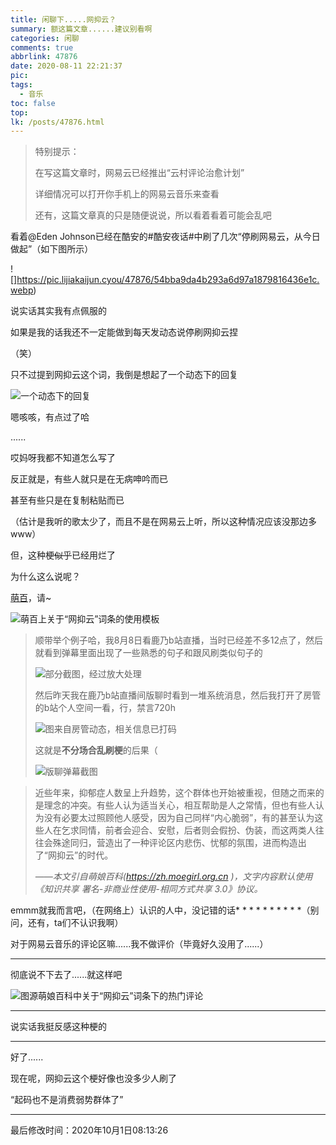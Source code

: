 ```yaml
---
title: 闲聊下.....网抑云？
summary: 额这篇文章......建议别看啊
categories: 闲聊
comments: true
abbrlink: 47876
date: 2020-08-11 22:21:37
pic:
tags:
  - 音乐
toc: false
top:
lk: /posts/47876.html
---
```


> 特别提示：
>
> 在写这篇文章时，网易云已经推出“云村评论治愈计划”
>
> 详细情况可以打开你手机上的网易云音乐来查看
>
> 还有，这篇文章真的只是随便说说，所以看着看着可能会乱吧

看着@Eden Johnson已经在酷安的#酷安夜话#中刷了几次“停刷网易云，从今日做起”（如下图所示）

![]https://pic.lijiakaijun.cyou/47876/54bba9da4b293a6d97a1879816436e1c.webp)

说实话其实我有点佩服的

如果是我的话我还不一定能做到每天发动态说停刷网抑云捏

（笑）

只不过提到网抑云这个词，我倒是想起了一个动态下的回复

![一个动态下的回复](https://pic.lijiakaijun.cyou/47876/9f6a083048682ae0124d4eb83ed6c4bf.webp)

嗯咳咳，有点过了哈

......

哎妈呀我都不知道怎么写了

反正就是，有些人就只是在无病呻吟而已

甚至有些只是在复制粘贴而已

（估计是我听的歌太少了，而且不是在网易云上听，所以这种情况应该没那边多www）

但，这种梗~~似乎~~已经用烂了

为什么这么说呢？

[萌百](https://zh.moegirl.org.cn/网抑云)，请~

![萌百上关于“网抑云”词条的使用模板](https://pic.lijiakaijun.cyou/47876/2fc75e79c82a698574660131b03b25b8.webp)

> 顺带举个例子哈，我8月8日看鹿乃b站直播，当时已经差不多12点了，然后就看到弹幕里面出现了一些熟悉的句子和跟风刷类似句子的
>
> ![部分截图，经过放大处理](https://pic.lijiakaijun.cyou/47876/9636660b426ec7eb44c278a30f6dab7d.webp)
>
> 然后昨天我在鹿乃b站直播间版聊时看到一堆系统消息，然后我打开了房管的b站个人空间一看，行，禁言720h
>
> ![图来自房管动态，相关信息已打码](https://pic.lijiakaijun.cyou/47876/e4ed0db6cfd0b7513a1e9790d4787491.webp)
>
> 这就是**不分场合乱刷梗**的后果（
>
> ![版聊弹幕截图](https://pic.lijiakaijun.cyou/47876/c0c7cdc89e1d09de640df34be7f0e015.webp)

> ​        近些年来，抑郁症人数呈上升趋势，这个群体也开始被重视，但随之而来的是理念的冲突。有些人认为适当关心，相互帮助是人之常情，但也有些人认为没有必要太过照顾他人感受，因为自己同样“内心脆弱”，有的甚至认为这些人在乞求同情，前者会迎合、安慰，后者则会假扮、伪装，而这两类人往往会殊途同归，营造出了一种评论区内悲伤、忧郁的氛围，进而构造出了“网抑云”的时代。
>
> *——本文引自萌娘百科(https://zh.moegirl.org.cn )，文字内容默认使用《知识共享 署名-非商业性使用-相同方式共享 3.0》协议。*<!--版权信息我懒得删了-->

emmm就我而言吧，（在网络上）认识的人中，没记错的话* * * * * * * * * *（别问，还有，ta们不认识我啊）

对于网易云音乐的评论区嘛......我不做评价（毕竟好久没用了......）

---

彻底说不下去了......就这样吧

![图源萌娘百科中关于“网抑云”词条下的热门评论](https://pic.lijiakaijun.cyou/47876/3893dfa8a0ef1db1390935ad270bed3a.webp)

---

说实话我挺反感这种梗的

---

好了......

现在呢，网抑云这个梗好像也没多少人刷了

“起码也不是消费弱势群体了”

---

最后修改时间：2020年10月1日08:13:26